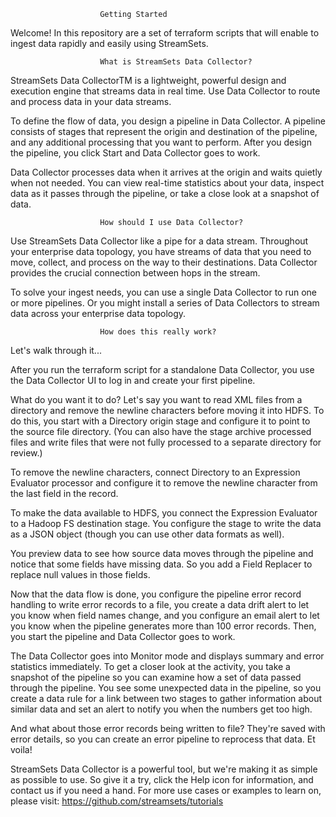						Getting Started
Welcome! In this repository are a set of terraform scripts that will enable to ingest data rapidly and easily using StreamSets.
						
						What is StreamSets Data Collector?
StreamSets Data CollectorTM is a lightweight, powerful design and execution engine that streams data in real time. Use Data Collector to route and process data in your data streams.

To define the flow of data, you design a pipeline in Data Collector. A pipeline consists of stages that represent the origin and destination of the pipeline, and any additional processing that you want to perform. After you design the pipeline, you click Start and Data Collector goes to work.

Data Collector processes data when it arrives at the origin and waits quietly when not needed. You can view real-time statistics about your data, inspect data as it passes through the pipeline, or take a close look at a snapshot of data.


						How should I use Data Collector?
Use StreamSets Data Collector like a pipe for a data stream. Throughout your enterprise data topology, you have streams of data that you need to move, collect, and process on the way to their destinations. Data Collector provides the crucial connection between hops in the stream.

To solve your ingest needs, you can use a single Data Collector to run one or more pipelines. Or you might install a series of Data Collectors to stream data across your enterprise data topology.


						How does this really work?
Let's walk through it...

After you run the terraform script for a standalone Data Collector, you use the Data Collector UI to log in and create your first pipeline.

What do you want it to do? Let's say you want to read XML files from a directory and remove the newline characters before moving it into HDFS. To do this, you start with a Directory origin stage and configure it to point to the source file directory. (You can also have the stage archive processed files and write files that were not fully processed to a separate directory for review.)

To remove the newline characters, connect Directory to an Expression Evaluator processor and configure it to remove the newline character from the last field in the record.

To make the data available to HDFS, you connect the Expression Evaluator to a Hadoop FS destination stage. You configure the stage to write the data as a JSON object (though you can use other data formats as well).

You preview data to see how source data moves through the pipeline and notice that some fields have missing data. So you add a Field Replacer to replace null values in those fields.

Now that the data flow is done, you configure the pipeline error record handling to write error records to a file, you create a data drift alert to let you know when field names change, and you configure an email alert to let you know when the pipeline generates more than 100 error records. Then, you start the pipeline and Data Collector goes to work.

The Data Collector goes into Monitor mode and displays summary and error statistics immediately. To get a closer look at the activity, you take a snapshot of the pipeline so you can examine how a set of data passed through the pipeline. You see some unexpected data in the pipeline, so you create a data rule for a link between two stages to gather information about similar data and set an alert to notify you when the numbers get too high.

And what about those error records being written to file? They're saved with error details, so you can create an error pipeline to reprocess that data. Et voila!

StreamSets Data Collector is a powerful tool, but we're making it as simple as possible to use. So give it a try, click the Help icon for information, and contact us if you need a hand. For more use cases or examples to learn on, please visit: https://github.com/streamsets/tutorials



